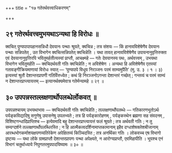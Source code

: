 +++
title = "१७ गतेरर्थवत्त्वाधिकरणम्"

+++

## २९ गतेरर्थवत्त्वमुभयथाऽन्यथा हि विरोधः ॥

क्वचित् पुण्यपापापहानसन्निधौ देवयानः पन्थाः श्रूयते, क्वचिन्न ; तत्र संशयः — किं हानावविशेषेणैव देवयानः पन्थाः सन्निपतेत् , उत विभागेन क्वचित्सन्निपतेत् क्वचिन्नेति । यथा तावत् हानावविशेषेणैव उपायनानुवृत्तिरुक्ता एवं देवयानानुवृत्तिरपि भवितुमर्हतीत्यस्यां प्राप्तौ, आचक्ष्महे — गतेः देवयानस्य पथः, अर्थवत्त्वम् , उभयथा विभागेन भवितुमर्हति — क्वचिदर्थवती गतिः क्वचिन्नेति ; न अविशेषेण । अन्यथा हि अविशेषेणैव एतस्यां गतावङ्गीक्रियमाणायां विरोधः स्यात् — ‘पुण्यपापे विधूय निरञ्जनः परमं साम्यमुपैति’ (मु. उ. ३ । १ । ३) इत्यस्यां श्रुतौ देशान्तरप्रापणी गतिर्विरुध्येत ; कथं हि निरञ्जनोऽगन्ता देशान्तरं गच्छेत् ; गन्तव्यं च परमं साम्यं न देशान्तरप्राप्त्यायत्तम् — इत्यानर्थक्यमेवात्र गतेर्मन्यामहे ॥ २९ ॥

## ३० उपपन्नस्तल्लक्षणार्थोपलब्धेर्लोकवत् ॥

उपपन्नश्चायम् उभयथाभावः — क्वचिदर्थवती गतिः क्वचिन्नेति ; तल्लक्षणार्थोपलब्धेः — गतिकारणभूतोऽर्थः पर्यङ्कविद्यादिषु सगुणेषु उपासनेषु उपलभ्यते ; तत्र हि पर्यङ्कारोहणम् , पर्यङ्कस्थेन ब्रह्मणा सह संवदनम् , विशिष्टगन्धादिप्राप्तिश्च — इत्येवमादि बहु देशान्तरप्राप्त्यायत्तं फलं श्रूयते ; तत्र अर्थवती गतिः ; न तु सम्यग्दर्शने तल्लक्षणार्थोपलब्धिरस्ति ; न हि आत्मैकत्वदर्शिनामाप्तकामानाम् इहैव दग्धाशेषक्लेशबीजानाम् आरब्धभोगकर्माशयक्षपणव्यतिरेकेण अपेक्षितव्यं किञ्चिदस्ति ; तत्र अनर्थिका गतिः । लोकवच्च एष विभागो द्रष्टव्यः — यथा लोके ग्रामप्राप्तौ देशान्तरप्रापणः पन्था अपेक्ष्यते, न आरोग्यप्राप्तौ, एवमिहापीति । भूयश्च एनं विभागं चतुर्थाध्याये निपुणतरमुपपादयिष्यामः ॥ ३० ॥
